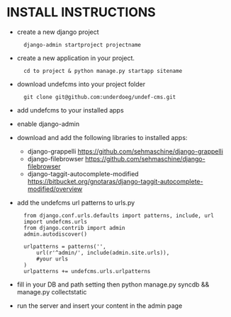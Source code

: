 # INSTALL INSTRUCTIONS
+ create a new django project

		django-admin startproject projectname
+ create a new application in your project. 

		cd to project & python manage.py startapp sitename
+ download undefcms into your project folder

		git clone git@github.com:underdoeg/undef-cms.git
+ add undefcms to your installed apps

+ enable django-admin

+ download and add the following libraries to installed apps:

	+ django-grappelli https://github.com/sehmaschine/django-grappelli
	+ django-filebrowser https://github.com/sehmaschine/django-filebrowser
	+ django-taggit-autocomplete-modified https://bitbucket.org/gnotaras/django-taggit-autocomplete-modified/overview

+ add the undefcms url patterns to urls.py

		from django.conf.urls.defaults import patterns, include, url
		import undefcms.urls
		from django.contrib import admin
		admin.autodiscover()

		urlpatterns = patterns('',
			url(r'^admin/', include(admin.site.urls)),
			#your urls
		)
		urlpatterns += undefcms.urls.urlpatterns

+ fill in your DB and path setting then python manage.py syncdb && manage.py collectstatic
+ run the server and insert your content in the admin page